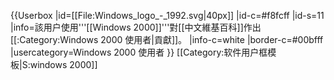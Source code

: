 {{Userbox
  |id=[[File:Windows_logo_-_1992.svg|40px]]
  |id-c=#f8fcff
  |id-s=11
  |info=該用户使用'''[[Windows 2000]]'''對[[中文維基百科]]作出[[:Category:Windows 2000 使用者|貢獻]]。
  |info-c=white
  |border-c=#00bfff
  |usercategory=Windows 2000 使用者
}}<noinclude>
[[Category:软件用户框模板|S:windows 2000]]
</noinclude>